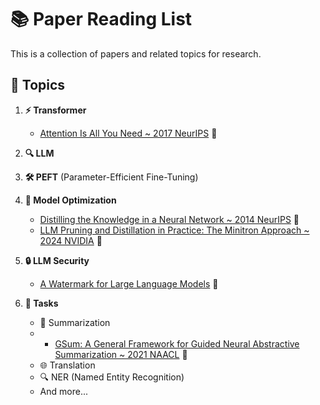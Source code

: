 # 📚 Paper Reading List

This is a collection of papers and related topics for research.

## 🌟 Topics

1. **⚡ Transformer**
   - [Attention Is All You Need ~ 2017 NeurIPS](https://arxiv.org/abs/1706.03762) 📄
3. **🔍 LLM**
4. **🛠️ PEFT** (Parameter-Efficient Fine-Tuning)
5. **🔧 Model Optimization**
   - [Distilling the Knowledge in a Neural Network ~ 2014 NeurIPS](https://arxiv.org/abs/1503.02531) 📄
   - [LLM Pruning and Distillation in Practice: The Minitron Approach ~ 2024 NVIDIA](https://arxiv.org/abs/2408.11796) 📄
   
6. **🔒 LLM Security**
   - [A Watermark for Large Language Models](https://arxiv.org/abs/2301.10226) 📄
7. **🚀 Tasks**
   - 📝 Summarization
   - - [GSum: A General Framework for Guided Neural Abstractive Summarization ~ 2021 NAACL](https://arxiv.org/abs/2010.08014) 📄
   - 🌐 Translation
   - 🔍 NER (Named Entity Recognition)
   - And more...
